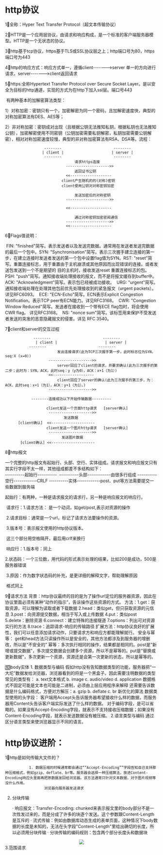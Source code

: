 # http协议  

1⃣️全称：Hyper Text Transfer Protocol（超文本传输协议）

2⃣️HTTP是一个应用层协议，由请求和响应构成，是一个标准的客户端服务器模型。HTTP是一个无状态的协议。

3⃣️http基于tcp协议，https基于TLS或SSL协议层之上；http端口号为80，https端口号为443

4⃣️http的响应方式：响应方式单一，遵循client------->server 单一的方向进行请求，server------->client返回请求

5⃣️https:全称Hypertext Transfer Protocol over Secure Socket Layer。是以安全为目标的http通道，实现的方式为在http下加入ssl层。端口号443

​		 有两种基本的加解密算法类型：

​		1）对称加密：密钥只有一个，加密解密为同一个密码，且加解密速度快，典型的对称加密算法有DES、AES等；

​		2）非对称加密：密钥成对出现（且根据公钥无法推知私钥，根据私钥也无法推知公钥），加密解密使用不同密钥（公钥加密需要私钥解密，私钥加密需要公钥解密），相对对称加密速度较慢，典型的非对称加密算法有RSA、DSA等。
​				流程：

                      --------                        --------
                     | client |                      | server |
                      --------                        --------
	                                请求https连接         
	                            -------------------->>  
	                                返回证书公钥
	                            <<-------------------
	                          client产生随机的的(对称)密钥
	                          client使用公钥对对称密钥加密   
	
	                                发送加密后的对称密钥         
	                            -------------------->>
	                                
	                            <<-------------------
	                            
	                                通过对称密钥加密密闻通信
	                            -------------------->>
	                            <<------------------- 

6⃣️Flags值说明：

​        FIN: "finished"简写。表示发送者以及发送完数据。通常用在发送者发送完数据的最后一个包中。
​	    SYN: "Synchronisation"简写。表示三次握手建立连接的第一步，在建立连接时发送者发送的第一个包中设置flag值为SYN。
​	    RST: "reset"简写。重置连接标志，用于重置由于主机崩溃或其他原因而出现错误的连接。或者发送包发送到一个不是期望的                  目的主机时，接收发送reset 重置连接标志的包。
​	    PSH: "push"简写。通知接收端处理接收的报文，而不是将报文缓存到buffer中。
​	    ACK: "Acknowledgment"简写。表示包已经被成功接收。
​	    URG: "urgent"简写。通知接收端处理在处理其他包前优先处理接收到的紧急报文（urgent packets）。详见RFC6093。
​	    ECE: "ECN-Echo"简写。ECN表示Explicit Congestion Notification。表示TCP peer有ECN能力。详见RFC3168。
​	    CWR: "Congestion Window Reduced"简写。发送者在接收到一个带有ECE flag包时，将会使用CWR flag。 详见RFC3168。
​	    NS: "nonce sum"简写。该标签用来保护不受发送者发送的突发的恶意隐藏报文的侵害。详见 RFC 3540。 

7⃣️client和server的交互过程   

		         --------                        --------
			      | client |                      | server |
	           --------                        --------
	                        发出连接请求(此为TCP三次握手第一步，此时标志位为SYN，seq:X (x=0))         
	                    -------------------->>  
	                        server回应了client的请求，并要求确认(此为三次握手的第二步；此时为：SYN，ACK，此时seq：y（y为0），ACK：x+1（为1）)
	                    <<-------------------  
	                        client回应了server的确认(此为三次握手的第三步，为：ACK，此时seq：x+1（为1），ACK：y+1（为1）。)         
	                    -------------------->>
	                        
	            --------连接成功以下开始传输数据---------
	                         
	                   client发送一个页面http请求   [server确认]
	                    -------------------->>
	                           发送数据
	      [client确认]  <<--------------------
	                   client发送一个图片http请求   [server确认]
	                    -------------------->>
	                          发送图片数据
	       [client确认] <<--------------------    

8⃣️http报文

​      一个完整的http报文有起始行、头部、空行、实体组成。请求报文和响应报文只有其实行字段不太一样，其他组成都差不多
​          结构如下：   
​                       ----------起始行----------
​                       ----------头部------------由很多行组成
​                       ----------空行------------CRLF
​                       ----------实体------------post、put等方法需要提交一些数据到服务端

​		起始行：有两种，一种是请求报文的请求行，另一种是响应报文的响应行。

​		              请求行：1.请求方法： 是一个动词，如get/post,表示对资源的操作

​                                      2.请求目标：通常是一个url，标记了请求方法要操作的资源。

​                                      3.版本号：表示报文使用的http协议版本。

​                                      这三个部分用空格隔开，最后用crlf来换行

​                      响应行：1.版本号：同上

​                                      2.状态码：一个三位数，用代码的形式表示处理的结果，比如200是成功，500是服务器错误

​                                      3.原因：作为数字状态码的补充，是更详细的解释文字，帮助理解原因

​                                     格式同上

  9⃣️请求方法
         背景：http协议最终的目的是为了操作url定位的服务器资源，因此在协议里面必须有某种“动作的指示”，告诉操作这些资源的方式。
         方法：1.get：获取资源，可以理解为读取或者下载数据
              2.head：类似get，但只获取资源的元信息
              3.post：向资源提交数据，相当于写入或上传数据
              4.put：类似post
              5.delete：删除资源
              6.connect：建立特殊的连接隧道
              7.options：列出可对资源实行的方法
              8.trace：追踪请求-响应的传输路径
         扩展方法：http协议良好的扩展性，我们可以任意添加请求动作，只要请求方和响应方都能理解就行。
         安全与幂等：
              get和head方法只读操作所以是安全的，其他方法都涉及到服务器的增删改，所以是“不安全的”
              幂等：多次执行相同的操作，结果都是相同的。post是"新增或提交数据"，多次提交数据会创建多个资源，所以不是幂等的。put是"替换或更新数据"，多次更新一个资源，资源还是会第一次更新的状态，所以是幂等的。

  🔟body实体
         1. 数据类型与编码
                假如http没有告知数据类型的功能，服务器把“一大坨”数据发给浏览器，浏览器看到的将是一个黑盒子。因此需要注明数据的类型
                常见的类型有： a. text文本格式
                             b. image
                             c. audio/video
                             d. application 数据格式不固定可能是文本也可能是二进制，必须由上层应用程序来解释
                还需要告诉数据是什么编码格式，方便对方解压：a. gzip
                                                      b. deflate
                                                      c. br 新优化的算法
            数据类型使用的头字段：
                  客户端用Accept头告诉服务器希望接收什么样的数据，而服务器用Content头告诉客户端实际发送了什么样的数据。
                  对于编码字段，是可以省略的。如果没有Accept-Encoding字段，就表示不支持接收压缩数据；如果没有Content-Encoding字段，就表示发送数据没有被压缩。
                  2.语言类型与编码
                通过区分语言类型来使浏览器显示不同的语言。

# http协议进阶：
 1⃣️http是如何传输大文件的？

               1. 数据压缩的时候通常都会通过““Accept-Encoding””字段告知自己支持那种压缩格式，例如gzip、deflate、br等。服务器会选择一种压缩算法，放进Content-Encoding响应头里面再把原数据发回给浏览器。该方法通常只针对文本数据，对于图片视频等没什么作用。
                      浏览器向服务器发送请求
   2. 分块传输

         · 响应报文：Transfer-Encoding: chunked来表示报文里的body部分不是一次性发过来的，而是分成了许多的块逐个发送。这个参数跟Content-Length是互斥的
         · 流式传输：例如由数据库动态生成的表单页面，这种情况下body数据的长度是未知的，无法在头字段"Content-Length"里给出确切的长度，所以必须用分块传输
         · 分块传输的编码规则：包含两个部分长度头和数据块

<div align=center>
<img src="https://static001.geekbang.org/resource/image/25/10/25e7b09cf8cb4eaebba42b4598192410.png"/>
</div>
               3.范围请求

